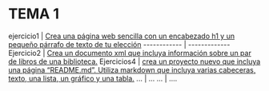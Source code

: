 # TEMA 1
ejercicio1 | 
[Crea una página web sencilla con un encabezado h1 y un pequeño párrafo de texto de tu elección](Ejercicios-de-lenguaje-de-marca/TEMA1/Actividad1.html)
------------ | -------------
Ejercicio2 | [Crea un documento xml que incluya información sobre un par de libros de una biblioteca.](Ejercicios-de-lenguaje-de-marca/TEMA1/ejercicio2.md)
Ejercicios4 | [crea un proyecto nuevo que incluya una página “README.md”. Utiliza markdown que incluya varias cabeceras, texto, una lista, un gráfico y una tabla.](https://github.com/JorgeAndres1/Ejercicios-de-lenguaje-de-marca/blob/master/TEMA1/Ejercicios1.md)
... | ...
... | ....
